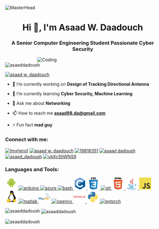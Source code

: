 ![MasterHead](https://i.imgur.com/zpz2XYV.gif)
<h1 align="center">Hi 👋, I'm Asaad W. Daadouch</h1>
<h3 align="center">A Senior Computer Engineering Student Passionate Cyber Security</h3>
<img align="right" alt="Coding" width="400" src="https://i.imgur.com/sQASpyx.gif">

<p align="left"> <img src="https://komarev.com/ghpvc/?username=asaaddadoush&label=Profile%20views&color=0e75b6&style=flat" alt="asaaddadoush" /> </p>

<p align="left"> <a href="https://twitter.com/Imxhero1" target="blank"><img src="https://img.shields.io/twitter/follow/Imxhero1?logo=twitter&style=for-the-badge" alt="asaad w. daadouch" /></a> </p>

- 🔭 I’m currently working on **Design of Tracking Directional Antenna**

- 🌱 I’m currently learning **Cyber Security, Machine Learning**

- 💬 Ask me about **Networking**

- 📫 How to reach me **asaad98.da@gmail.com**

- ⚡ Fun fact **mad guy**

<h3 align="left">Connect with me:</h3>
<p align="left">
<a href="https://twitter.com/Imxhero1" target="blank"><img align="center" src="https://raw.githubusercontent.com/rahuldkjain/github-profile-readme-generator/master/src/images/icons/Social/twitter.svg" alt="Imxhero1" height="30" width="40" /></a>
<a href="https://linkedin.com/in/asaaddaadouch/" target="blank"><img align="center" src="https://raw.githubusercontent.com/rahuldkjain/github-profile-readme-generator/master/src/images/icons/Social/linked-in-alt.svg" alt="asaad w. daadouch" height="30" width="40" /></a>
<a href="https://stackoverflow.com/users/19816351" target="blank"><img align="center" src="https://raw.githubusercontent.com/rahuldkjain/github-profile-readme-generator/master/src/images/icons/Social/stack-overflow.svg" alt="19816351" height="30" width="40" /></a>
<a href="https://fb.com/zodiacCiv/" target="blank"><img align="center" src="https://raw.githubusercontent.com/rahuldkjain/github-profile-readme-generator/master/src/images/icons/Social/facebook.svg" alt="asaad dadoush" height="30" width="40" /></a>
<a href="https://instagram.com/asaad_dadoush" target="blank"><img align="center" src="https://raw.githubusercontent.com/rahuldkjain/github-profile-readme-generator/master/src/images/icons/Social/instagram.svg" alt="asaad_dadoush" height="30" width="40" /></a>
<a href="https://discord.gg/vbXcShWNS9" target="blank"><img align="center" src="https://raw.githubusercontent.com/rahuldkjain/github-profile-readme-generator/master/src/images/icons/Social/discord.svg" alt="vbXcShWNS9" height="30" width="40" /></a>
</p>

<h3 align="left">Languages and Tools:</h3>
<p align="left"> <a href="https://developer.android.com" target="_blank" rel="noreferrer"> <img src="https://raw.githubusercontent.com/devicons/devicon/master/icons/android/android-original-wordmark.svg" alt="android" width="40" height="40"/> </a> <a href="https://www.arduino.cc/" target="_blank" rel="noreferrer"> <img src="https://cdn.worldvectorlogo.com/logos/arduino-1.svg" alt="arduino" width="40" height="40"/> </a> <a href="https://azure.microsoft.com/en-in/" target="_blank" rel="noreferrer"> <img src="https://www.vectorlogo.zone/logos/microsoft_azure/microsoft_azure-icon.svg" alt="azure" width="40" height="40"/> </a> <a href="https://www.gnu.org/software/bash/" target="_blank" rel="noreferrer"> <img src="https://www.vectorlogo.zone/logos/gnu_bash/gnu_bash-icon.svg" alt="bash" width="40" height="40"/> </a> <a href="https://www.cprogramming.com/" target="_blank" rel="noreferrer"> <img src="https://raw.githubusercontent.com/devicons/devicon/master/icons/c/c-original.svg" alt="c" width="40" height="40"/> </a> <a href="https://www.w3schools.com/css/" target="_blank" rel="noreferrer"> <img src="https://raw.githubusercontent.com/devicons/devicon/master/icons/css3/css3-original-wordmark.svg" alt="css3" width="40" height="40"/> </a> <a href="https://git-scm.com/" target="_blank" rel="noreferrer"> <img src="https://www.vectorlogo.zone/logos/git-scm/git-scm-icon.svg" alt="git" width="40" height="40"/> </a> <a href="https://www.w3.org/html/" target="_blank" rel="noreferrer"> <img src="https://raw.githubusercontent.com/devicons/devicon/master/icons/html5/html5-original-wordmark.svg" alt="html5" width="40" height="40"/> </a> <a href="https://www.java.com" target="_blank" rel="noreferrer"> <img src="https://raw.githubusercontent.com/devicons/devicon/master/icons/java/java-original.svg" alt="java" width="40" height="40"/> </a> <a href="https://developer.mozilla.org/en-US/docs/Web/JavaScript" target="_blank" rel="noreferrer"> <img src="https://raw.githubusercontent.com/devicons/devicon/master/icons/javascript/javascript-original.svg" alt="javascript" width="40" height="40"/> </a> <a href="https://www.linux.org/" target="_blank" rel="noreferrer"> <img src="https://raw.githubusercontent.com/devicons/devicon/master/icons/linux/linux-original.svg" alt="linux" width="40" height="40"/> </a> <a href="https://www.mathworks.com/" target="_blank" rel="noreferrer"> <img src="https://upload.wikimedia.org/wikipedia/commons/2/21/Matlab_Logo.png" alt="matlab" width="40" height="40"/> </a> <a href="https://www.mysql.com/" target="_blank" rel="noreferrer"> <img src="https://raw.githubusercontent.com/devicons/devicon/master/icons/mysql/mysql-original-wordmark.svg" alt="mysql" width="40" height="40"/> </a> <a href="https://opencv.org/" target="_blank" rel="noreferrer"> <img src="https://www.vectorlogo.zone/logos/opencv/opencv-icon.svg" alt="opencv" width="40" height="40"/> </a> <a href="https://www.oracle.com/" target="_blank" rel="noreferrer"> <img src="https://raw.githubusercontent.com/devicons/devicon/master/icons/oracle/oracle-original.svg" alt="oracle" width="40" height="40"/> </a> <a href="https://www.python.org" target="_blank" rel="noreferrer"> <img src="https://raw.githubusercontent.com/devicons/devicon/master/icons/python/python-original.svg" alt="python" width="40" height="40"/> </a> <a href="https://pytorch.org/" target="_blank" rel="noreferrer"> <img src="https://www.vectorlogo.zone/logos/pytorch/pytorch-icon.svg" alt="pytorch" width="40" height="40"/> </a> </p>

<p><img align="left" src="https://github-readme-stats.vercel.app/api/top-langs?username=asaaddadoush&show_icons=true&locale=en&layout=compact" alt="asaaddadoush"   /></p>

<p>&nbsp;<img align="center" src="https://github-readme-stats.vercel.app/api?username=asaaddadoush&show_icons=true&locale=en" alt="asaaddadoush" style="width: 300px;" /></p>

<p><img align="center" src="https://github-readme-streak-stats.herokuapp.com/?user=asaaddadoush&" alt="asaaddadoush" /></p>
